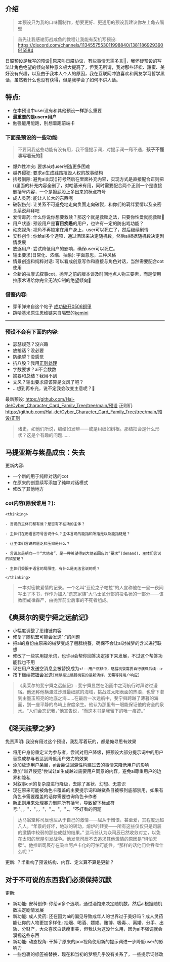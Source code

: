 
## 介绍

> 本预设只为我的口味而制作，想要更好、更通用的预设我建议你左上角去隔壁

> 首先让我感谢历战咸鱼的教程让我能有契机写预设: https://discord.com/channels/1134557553011998840/1381186929390915584

日魇预设是我写的预设||原来叫日魇协议，有些事情无需多言||，我怀疑预设的写法让角色绝望的倾向某种意义极大提高了，但我无所谓，我对那些轻松、甜蜜、美好没有兴趣，以及由于我本人个人的原因，我在互联网冲浪喜欢和网友学习哲学黑话，虽然我什么也没有获得，但是我学会了如何不讲人话。
## 特点: 

- 在本预设中user没有和其他预设一样那么重要
- **最重要的是user≠用户**
- 勉强能用能跑，别想着跑前端卡
### 下面是预设的一些功能: 

> 不要问我这些功能有没有用，我不懂提示词，对提示词一窍不通，**孩子不懂事写着玩的🤣**

- 爆炸性冲突: 要求ai对user制造更多困难
- 越界侵犯: 要求ai生成践踏摧毁人权的故事结构
- 括号删除: 避免ai出现()符号然后在里面补充内容，实现方式是直接配合正则把()里面的补充内容全删了，对哈基米有用，同时需要配合两个正则一个是直接删括号内容，一个是擦屁股上多出来的标点符号
- 成人灵药: 能让人长大的东西呢
- 破裂伤剂: 让关系不可避免地走向负面走向破裂，和你们的羁绊爱情以及亲密关系说拜拜吧
- 爱情毒药: 什么你说你想要救赎？那这个就是救赎之法，只要你性爱就能救赎🤣
- 用户状态: 预设用户是**盲目痴愚**的用户，也许有一定的防出戏功能？
- 动态视角: 视角不再锁定在用户身上，user可以死亡了，然后继续剧情
- 安科创作: 你给ai多个选项，通过酒馆来决定随机数，然后ai根据随机数决定剧情发展
- 放逐用户: 尝试降低用户的影响，确保user可以死亡。
- 输出要求(日常化、浓缩、抽象): 字面意思，三种风格
- 情景创造和纯粹对话: 可以看成创意写作和直接与角色对话，当然需要配合cot使用
- 全新的拉康式叙事cot，抛弃之前的版本谈及时间地点人物三要素，而是使用拉康术语给你完全无法抑制的绝望倾向🤣


### 借鉴内容: 
- 穿甲弹来自这个帖子 [成功破开0506铜甲](https://discord.com/channels/1134557553011998840/1377528910379483146) 
- 跳哈基米原生思维链来自隔壁的[kemini](https://discord.com/channels/1134557553011998840/1339853575295209482)
--- 

### 预设不会有下面的内容: 
- 瑟瑟规范？没兴趣
- 放抢话？没必要
- 防绝望？没感觉
- 抗八股？我用[正则处理](https://discord.com/channels/1291925535324110879/1368365317742526634)
- 字数要求？ai不会数数
- 摘要和总结？我用不到
- 文风？输出要求应该算是文风了吧？
- ...想到再补充，说不定我会改变主意呢？🤣

最新预设: https://github.com/Hai-de/Cyber_Character_Card_Family_Tree/tree/main/预设
正则们: https://github.com/Hai-de/Cyber_Character_Card_Family_Tree/tree/main/预设/正则


> 诸史，如他们所说，编结如发辫——或是纠缠如树根。那结扣会是什么形状？这是个有趣的问题……


## 马提亚斯与紫晶成虫：失去
更新内容: 
- 一个新的用于纯粹对话的cot
- 在原来的创意续写添加了纯粹对话模式
- 修改了其他地方
### cot内容(除我谁用？): 
```
<thinking>

- 言说的主体们都有谁？是否有不在场的主体？

- 主体们在用语言符号言说什么？主体言说的能指和所指是以及能指链是？

- 让主体们言说的匮乏和压抑是什么？

- 言说总是朝向一个“大他者”，是一种希望得到大他者回应的“要求”(demand)，主体们言说的欲望是？

- 主体们受限于语言的局限性，有什么是无法言说的呢？

</thinking>
```

> 一本对密教爱情的记录。一个名叫“亚伦之子帕拉”的人宣称他在一昼一夜间写出了本书，作作为加入“遗忘家族”大马士革分部的投名状的一部分——该教团戒律森严，由抛弃前尘后事的不死者组成。



## 《奥莱尔的斐宁舜之远航记》
- 小幅度调整了思维链内容
- 修复了随机宏可能会发送":"的问题
- 把ai的身份由原来的械梦变成了魑膤桃餮，确保不会让ai对械梦的含义进行联想
- 修改了一些实用提示词，也许ai会帮你回答决定接下来发展，不过这个帮答功能我也不用
- 现在用户发送空消息会被替换成为`<!--用户沉默中，魑膤桃餮需要自行演绎后续-->`
- 按下继续按钮会发送`[继续推进魑膤桃餮的最新演绎，无需等待用户响应]`

> 《奥莱尔的斐宁舜之远航记》: 斐宁舜显然在沿画中之河航行时拜访过漫宿。他还称他横渡过沙滩最细腻的海域，挑战过太阳表面的热浪，也曾下潜到由墨玉照亮的地底之海……在最后一次远航中，斐宁舜跨越了薄暮的海面，到一座平静的岛屿上安度余生。他认为那里有一眼能保证他的安全的泉水。“人们会忘记我，”他宣告说，“而这本书是我留下的唯一痕迹。”


## 《降天祛孽之梦》
免责声明: 我没有用过这个预设，我乱写着玩的，都是俺寻思有效果
- 将用户身份重定义为参与者，尝试对用户降级，把预设大部分提示词中的用户替换成参与者达到降低用户效力的效果
- 添加放逐用户条目，ai会尝试回溯性构建过去的事情来降低用户的影响
- 添加"越界侵犯"尝试让ai生成越过需要用户同意的内容，避免ai尊重用户的边界和隐私
- 对叙事cot的复杂度进行降级，去除了圣状、幻想、无意识
- 现在原来可能被角色卡覆盖的主要提示词和越狱条目被移到底部禁用，如果有角色卡需要覆盖的话你需要咨询角色卡作者
- 新正则用来处理暴力删除所有括号，导致留下标点符号:"。。"，"，，"，"，。"，"，。"不好看的问题


> 达马翁坚称司辰也屈从于自己的激情——屈从于憎恨，甚至爱，其程度远超凡人。“年景的好坏，地球的转动，熔炉的转变——所有这些仅仅只是司辰的激情中较弱的那些成就的结果。”
> 达马翁认为众司辰已然收敛对立，以免在太阳的居屋引发战争。他发觉司辰不去追求其他激情的原因是“惧怕天孽”。他推断司辰存在吸血阿卢卡化的可怕可能性。“那样的话他们会吞噬什么呢？”


更新: ？半重构了预设结构、内容、定义算不算是更新？


## 对于不可说的东西我们必须保持沉默

更新: 
- 新功能: 安科创作: 你给ai多个选项，通过酒馆来决定随机数，然后ai根据随机数决定剧情发展
- 新功能: 成人灵药: 还在因为ai的偏见导致成年人的世界过于美好吗？成人灵药能让你的人物更加多样化: 抽烟、喝酒、嫖娼、赌博、吸毒、、离婚、分手、出轨、分财产，大众喜欢白诱瘦审美，但我认为这没什么用，因为ai不强调就会漠视这些东西
- 新功能: 动态视角: 干掉了原来的pov视角使用新的提示词进一步降低user的影响力
- 一些包裹的标签被替换，现在和当初的梦境几乎没有关系了，一些提示词修改